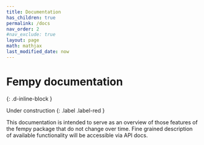 ```yaml
---
title: Documentation
has_children: true
permalink: /docs
nav_order: 2
#nav_exclude: true
layout: page
math: mathjax
last_modified_date: now
---
```

# Fempy documentation
{: .d-inline-block }

Under construction
{: .label .label-red }

This documentation is intended to serve as an overview of those features of the fempy package that do not change over time. Fine grained description of available functionality will be accessible via API docs.
